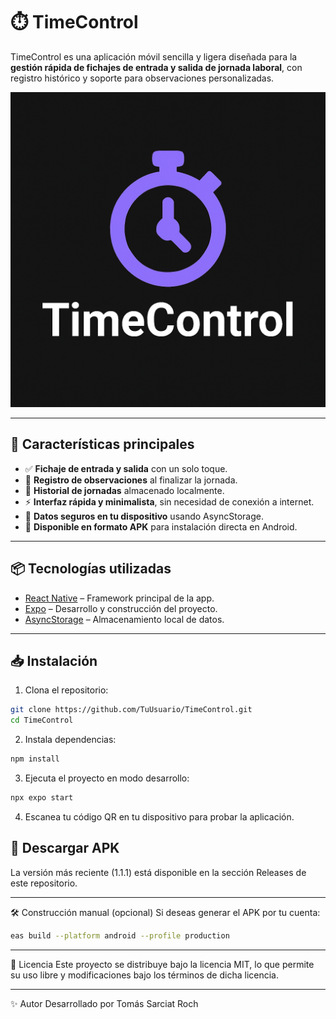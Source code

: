 # ⏱️ TimeControl

TimeControl es una aplicación móvil sencilla y ligera diseñada para la **gestión rápida de fichajes de entrada y salida de jornada laboral**, con registro histórico y soporte para observaciones personalizadas.

![TimeControl Logo](https://github.com/waloleitor/TimeControl-APP-Android/blob/main/assets/images/icon.png)

---

## 🚀 Características principales

- ✅ **Fichaje de entrada y salida** con un solo toque.  
- 📝 **Registro de observaciones** al finalizar la jornada.  
- 📜 **Historial de jornadas** almacenado localmente.  
- ⚡ **Interfaz rápida y minimalista**, sin necesidad de conexión a internet.  
- 🔐 **Datos seguros en tu dispositivo** usando AsyncStorage.  
- 📲 **Disponible en formato APK** para instalación directa en Android.  

---

## 📦 Tecnologías utilizadas

- [React Native](https://reactnative.dev/) – Framework principal de la app.  
- [Expo](https://expo.dev/) – Desarrollo y construcción del proyecto.  
- [AsyncStorage](https://react-native-async-storage.github.io/async-storage/) – Almacenamiento local de datos.  

---

## 📥 Instalación

1. Clona el repositorio:

```bash
git clone https://github.com/TuUsuario/TimeControl.git
cd TimeControl
```

2. Instala dependencias:

```bash
npm install
```

3. Ejecuta el proyecto en modo desarrollo:
```bash
npx expo start
```

4. Escanea tu código QR en tu dispositivo para probar la aplicación.

## 📱 Descargar APK
La versión más reciente (1.1.1) está disponible en la sección Releases de este repositorio.

---

🛠️ Construcción manual (opcional)
Si deseas generar el APK por tu cuenta:
```bash
eas build --platform android --profile production
```

---
📜 Licencia
Este proyecto se distribuye bajo la licencia MIT, lo que permite su uso libre y modificaciones bajo los términos de dicha licencia.

---
✨ Autor
Desarrollado por Tomás Sarciat Roch
